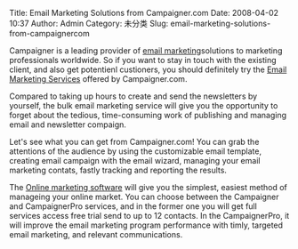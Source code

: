 Title: Email Marketing Solutions from Campaigner.com
Date: 2008-04-02 10:37
Author: Admin
Category: 未分类
Slug: email-marketing-solutions-from-campaignercom

Campaigner is a leading provider of [email marketing][]solutions to
marketing professionals worldwide. So if you want to stay in touch with
the existing client, and also get potentienl custioners, you should
definitely try the [Email Marketing Services][] offered by
Campaigner.com.

</p>

Compared to taking up hours to create and send the newsletters by
yourself, the bulk email marketing service will give you the opportunity
to forget about the tedious, time-consuming work of publishing and
managing email and newsletter compaign.

</p>

Let's see what you can get from Campaigner.com! You can grab the
attentions of the audience by using the customizable email template,
creating email campaign with the email wizard, managing your email
marketing contats, fastly tracking and reporting the results.

</p>

The [Online marketing software][] will give you the simplest, easiest
method of manageing your online market. You can choose between the
Campaigner and CampaignerPro services, and in the former one you will
get full services access free trial send to up to 12 contacts. In the
CampaignerPro, it will improve the email marketing program performance
with timly, targeted email marketing, and relevant communications.

</p>

  [email marketing]: http://www.campaigner.com/
  [Email Marketing Services]: http://www.campaigner.com/proServices.php
  [Online marketing software]: http://campaigner.com/which_product.php
